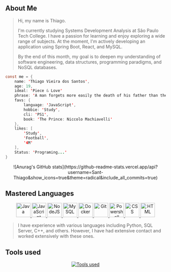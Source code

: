 
## About Me

> Hi, my name is Thiago.
> 
> I'm currently studying Systems Development Analysis at São Paulo Tech College. I have a passion for learning and enjoy exploring a wide range of subjects. At the moment, I'm actively developing an application using Spring Boot, React, and MySQL.
>
> By the end of this month, my goal is to deepen my understanding of software engineering, data structures, programming paradigms, and NoSQL databases.

```java script
const me = {
    name: 'Thiago Vieira dos Santos',
    age: 19,
    ideal: 'Piece & Love'
    phrase: 'A man forgets more easily the death of his father than the loss of his estate.'
    favs: {
        language: 'JavaScript',
        hobbie: 'Study',
        cli: 'PS1',
        book: 'The Prince: Niccolo Machiavelli'
    },
    likes: [
        'Study',
        'Football',
        '4M'
    ],
    Status: 'Programing...'
}
```
<p align="center">
    ![Anurag's GitHub stats](https://github-readme-stats.vercel.app/api?username=Sant-Thiago&show_icons=true&theme=radical&include_all_commits=true)    
</p>


## Mastered Languages 

<p align="center">
    <a href="https://devicon.dev">
        <img src="https://cdn.jsdelivr.net/gh/devicons/devicon@latest/icons/java/java-original.svg" alt="Java" width="45" height="45"/>
        <img src="https://cdn.jsdelivr.net/gh/devicons/devicon@latest/icons/javascript/javascript-original.svg" alt="JavaScript" width="45" height="45"/>
        <img src="https://cdn.jsdelivr.net/gh/devicons/devicon@latest/icons/nodejs/nodejs-original-wordmark.svg" alt="NodeJS" width="45" height="45"/>
        <img src="https://cdn.jsdelivr.net/gh/devicons/devicon@latest/icons/mysql/mysql-original-wordmark.svg" alt="MySQL" width="45" height="45"/>
        <img src="https://cdn.jsdelivr.net/gh/devicons/devicon@latest/icons/docker/docker-original-wordmark.svg" alt="Docker" width="45" height="45"/>
        <img src="https://cdn.jsdelivr.net/gh/devicons/devicon@latest/icons/git/git-original.svg" alt="Git" width="45" height="45"/>
        <img src="https://cdn.jsdelivr.net/gh/devicons/devicon@latest/icons/powershell/powershell-original.svg" alt="Powershell" width="45" height="45"/>
        <img src="https://cdn.jsdelivr.net/gh/devicons/devicon@latest/icons/css3/css3-original.svg" alt="CSS" width="45" height="45"/>
        <img src="https://cdn.jsdelivr.net/gh/devicons/devicon@latest/icons/html5/html5-original.svg" alt="HTML" width="45" height="45"/>
    </a>
</p>

> I have experience with various languages including Python, SQL Server, C++, and others. However, I have had extensive contact and worked extensively with these ones.

## Tools used

<p align="center">
  <a href="https://skillicons.dev/icons?i=eclipse,idea,ps,vscode">
    <img src="https://skillicons.dev/icons?i=eclipse,idea,ps,vscode" alt="Tools used">
  </a>
</p>
